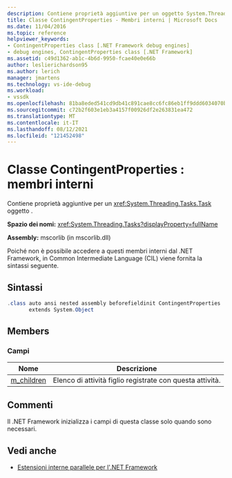 ```yaml
---
description: Contiene proprietà aggiuntive per un oggetto System.Threading.Tasks.Task.
title: Classe ContingentProperties - Membri interni | Microsoft Docs
ms.date: 11/04/2016
ms.topic: reference
helpviewer_keywords:
- ContingentProperties class [.NET Framework debug engines]
- debug engines, ContingentProperties class [.NET Framework]
ms.assetid: c49d1362-ab1c-4b6d-9950-fcae40e0e66b
author: leslierichardson95
ms.author: lerich
manager: jmartens
ms.technology: vs-ide-debug
ms.workload:
- vssdk
ms.openlocfilehash: 81ba8eded541cd9db41c891cae8cc6fc86eb1ff9ddd6034070bdb10101d626a1
ms.sourcegitcommit: c72b2f603e1eb3a4157f00926df2e263831ea472
ms.translationtype: MT
ms.contentlocale: it-IT
ms.lasthandoff: 08/12/2021
ms.locfileid: "121452498"
---
```

# <a name="contingentproperties-class---internal-members"></a>Classe ContingentProperties : membri interni
Contiene proprietà aggiuntive per un <xref:System.Threading.Tasks.Task> oggetto .

 **Spazio dei nomi:** <xref:System.Threading.Tasks?displayProperty=fullName>

 **Assembly:** mscorlib (in mscorlib.dll)

 Poiché non è possibile accedere a questi membri interni dal .NET Framework, in Common Intermediate Language (CIL) viene fornita la sintassi seguente.

## <a name="syntax"></a>Sintassi

```csharp
.class auto ansi nested assembly beforefieldinit ContingentProperties
       extends System.Object
```

## <a name="members"></a>Members

### <a name="fields"></a>Campi

|Nome|Descrizione|
|----------|-----------------|
|[m_children](../../extensibility/debugger/m-children-field.md)|Elenco di attività figlio registrate con questa attività.|

## <a name="remarks"></a>Commenti
 Il .NET Framework inizializza i campi di questa classe solo quando sono necessari.

## <a name="see-also"></a>Vedi anche
- [Estensioni interne parallele per l'.NET Framework](../../extensibility/debugger/parallel-extension-internals-for-the-dotnet-framework.md)
